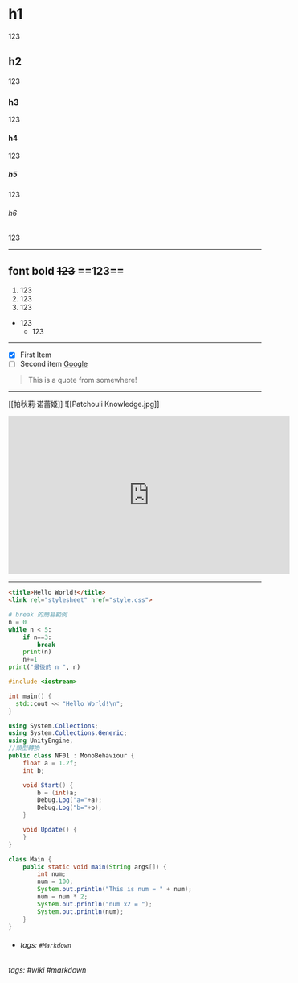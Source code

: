 # h1
123
## h2
123
### h3
123
#### h4
123
##### h5
123
###### h6
123

---
font
**bold**
~~123~~
==123==
---

1. 123
2. 123
3. 123
* 123
	* 123
---

* [x] First Item
* [ ] Second item
[Google](https://google.com)
> This is a quote from somewhere!

---
[[帕秋莉·诺蕾姬]]
![[Patchouli Knowledge.jpg]]

<iframe width="560" height="315" src="https://www.youtube.com/embed/hkvk9pNJ87Q" frameborder="0" allow="accelerometer; autoplay; encrypted-media; gyroscope; picture-in-picture" allowfullscreen></iframe>

---

```html
<title>Hello World!</title>
<link rel="stylesheet" href="style.css">
```

```python
# break 的簡易範例
n = 0
while n < 5:
    if n==3:
        break
    print(n)
    n+=1
print("最後的 n ", n)
```

```cpp
#include <iostream>

int main() {
  std::cout << "Hello World!\n";
}
```

```csharp
using System.Collections;
using System.Collections.Generic;
using UnityEngine;
//類型轉換
public class NF01 : MonoBehaviour {
    float a = 1.2f;
    int b;

    void Start() {
        b = (int)a;
        Debug.Log("a="+a);
        Debug.Log("b="+b);
    }

    void Update() {       
    }
}
```

```java
class Main {
	public static void main(String args[]) {
		int num;
		num = 100;
		System.out.println("This is num = " + num);
		num = num * 2;
		System.out.println("num x2 = ");
		System.out.println(num);
	}
}
```

- ###### tags: `#Markdown`
###### tags: #wiki  #markdown